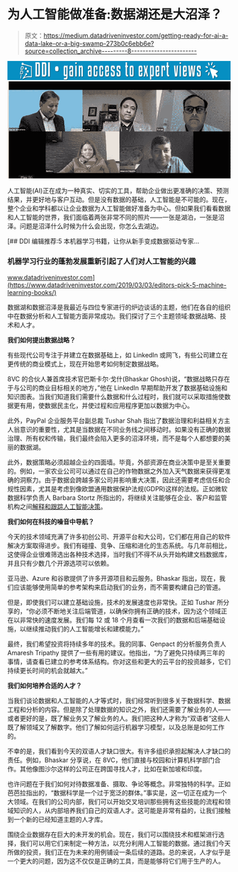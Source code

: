 # 为人工智能做准备:数据湖还是大沼泽？

> 原文：<https://medium.datadriveninvestor.com/getting-ready-for-ai-a-data-lake-or-a-big-swamp-273b0c6ebb6e?source=collection_archive---------8----------------------->

[![](img/ee32dcf3613900b02cca1c9bbb5230a0.png)](http://www.track.datadriveninvestor.com/1B9E)![](img/45d3c7e67cc7e4acae3d31287dc8ca27.png)

人工智能(AI)正在成为一种真实、切实的工具，帮助企业做出更准确的决策、预测结果，并更好地与客户互动。但是没有数据的基础，人工智能是不可能的。现在，整个企业和学科都以让企业数据为人工智能做好准备为中心。但如果我们看看数据和人工智能的世界，我们面临着两张非常不同的照片——一张是湖泊，一张是沼泽。问题是沼泽什么时候为什么会出现，你怎么去湖边。

[](https://www.datadriveninvestor.com/2019/03/03/editors-pick-5-machine-learning-books/) [## DDI 编辑推荐:5 本机器学习书籍，让你从新手变成数据驱动专家…

### 机器学习行业的蓬勃发展重新引起了人们对人工智能的兴趣

www.datadriveninvestor.com](https://www.datadriveninvestor.com/2019/03/03/editors-pick-5-machine-learning-books/) 

数据湖和数据沼泽是我最近与四位专家进行的炉边谈话的主题，他们在各自的组织中在数据分析和人工智能方面非常成功。我们探讨了三个主题领域:数据战略、技术和人才。

**我们如何提出数据战略？**

有些现代公司专注于并建立在数据基础上，如 LinkedIn 或网飞，有些公司建立在更传统的商业模式上，现在开始思考如何制定数据战略。

8VC 的合伙人兼首席技术官巴斯卡尔·戈什(Bhaskar Ghosh)说，“数据战略只存在于与公司的商业目标相关的地方，”他在 LinkedIn 早期帮助开发了数据基础设施和知识图表。当我们知道我们需要什么数据和什么过程时，我们就可以采取措施使数据更有用，使数据民主化，并使过程和应用程序更加以数据为中心。

此外，PayPal 企业服务平台副总裁 Tushar Shah 指出了数据治理和利益相关方主人翁意识的重要性，尤其是当数据在不同业务线之间移动时。如果没有正确的数据治理、所有权和传输，我们最终会陷入更多的沼泽环境，而不是每个人都想要的美丽的数据湖。

此外，数据策略必须超越企业的四面墙。毕竟，外部资源在商业决策中是至关重要的。例如，一家农业公司可以通过在自己的作物数据之外加入天气数据来获得更准确的洞察力。由于数据会跨越多家公司并影响重大决策，因此还需要考虑信任和合规性因素，尤其是考虑到像欧盟通用数据保护法规(GDPR)这样的法规。正如微软数据科学负责人 Barbara Stortz 所指出的，将继续关注能够在企业、客户和监管机构之间[解释和跟踪人工智能决策](https://medium.com/datadriveninvestor/explainable-ai-we-need-to-know-why-algorithms-make-their-decisions-1f5d45cccc84)。

**我们如何在科技的噪音中导航？**

今天的技术领域充满了许多初创公司、开源平台和大公司，它们都在用自己的软件解决方案取得进步。我们有碰撞、竞争、压缩和进化的生态系统。与几年前相比，这使得企业很难筛选出各种技术选择，当时我们不得不从头开始构建文档数据库，并且只有少数几个开源选项可以依赖。

亚马逊、Azure 和谷歌提供了许多开源项目和云服务。Bhaskar 指出，现在，我们应该能够使用简单的参考架构来启动我们的业务，而不需要构建自己的管道。

但是，即使我们可以建立基础设施，技术的发展速度也非常快。正如 Tushar 所分享的，“你必须不断地关注后端管道，以确保你拥有正确的技术，因为这个领域正在以非常快的速度发展。我们每 12 或 18 个月查看一次我们的数据和后端基础设施，以继续推动我们的人工智能增长和建模能力。”

最终，我们希望投资将持续多年的技术。我的同事、Genpact 的分析服务负责人 Amaresh Tripathy 提供了一些有用的建议。他指出，“为了避免只持续两三年的事情，请查看已建立的参考体系结构。你对这些和更大的云平台的投资越多，它们持续更长时间的机会就越大。”

**我们如何培养合适的人才？**

当我们谈论数据和人工智能的人才等式时，我们经常听到很多关于数据科学、数据工程和分析的内容。但是除了处理数据的知识之外，我们还需要了解业务的人——或者更好的是，既了解业务又了解业务的人。我们把这种人才称为“双语者”这些人既了解领域又了解数字。他们了解如何运行机器学习模型，以及总账是如何工作的。

不幸的是，我们看到今天的双语人才缺口很大。有许多组织承担起解决人才缺口的责任。例如，Bhaskar 分享说，在 8VC，他们直接与校园和计算机科学部门合作。其他像图沙尔这样的公司正在跨国寻找人才，比如在新加坡和印度。

也许问题在于我们如何对待数据准备、摄取、争论等概念。非常独特的科学。正如芭芭拉指出的，“数据科学是一个过于宽泛的群体。”事实是，这一切正在成为一个大领域。在我们的公司内部，我们可以开始交叉培训那些拥有这些技能的流程和领域知识的人，从内部培养我们自己的双语人才。这可能是非常有益的，让我们接触到一个新的已经知道主题的人才库。

围绕企业数据存在巨大的未开发的机会。现在，我们可以围绕技术和框架进行选择，我们可以用它们来制定一种方法，以充分利用人工智能的数据。通过我们今天所做的投资，我们正在为未来的用例铺设一条后续的道路。总的来说，人才似乎是一个更大的问题，因为这不仅仅是正确的工具，而是能够将它们用于生产的人。
